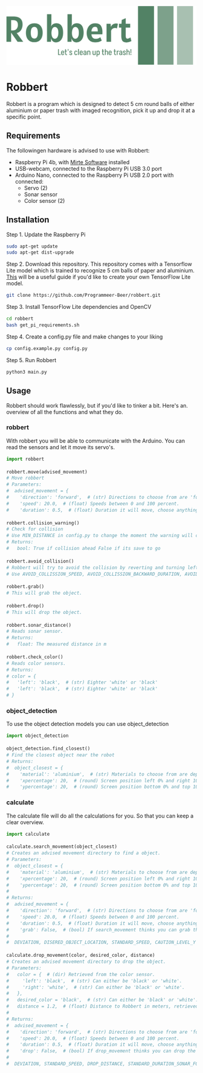 ![Logo](logo-no-background.png)

# Robbert

Robbert is a program which is designed to detect 5 cm round balls of either aluminium or paper trash with imaged recognition, pick it up and drop it at a specific point.

## Requirements

The followingen hardware is advised to use with Robbert:
- Raspberry Pi 4b, with [Mirte Software](https://docs.mirte.org/doc/install_mirte_software.html) installed
- USB-webcam, connected to the Raspberry Pi USB 3.0 port
- Arduino Nano, connected to the Raspberry Pi USB 2.0 port with connected:
  - Servo (2)
  - Sonar sensor
  - Color sensor (2)

## Installation

Step 1. Update the Raspberry Pi

```bash
sudo apt-get update
sudo apt-get dist-upgrade
```

Step 2. Download this repository. This repository comes with a Tensorflow Lite model which is trained to recognize 5 cm balls of paper and aluminium. [This](https://github.com/EdjeElectronics/TensorFlow-Lite-Object-Detection-on-Android-and-Raspberry-Pi) will be a useful guide if you'd like to create your own TensorFlow Lite model.

```bash
git clone https://github.com/Programmeer-Beer/robbert.git
```

Step 3. Install TensorFlow Lite dependencies and OpenCV

```bash
cd robbert
bash get_pi_requirements.sh
```

Step 4. Create a config.py file and make changes to your liking

```bash
cp config.example.py config.py
```

Step 5. Run Robbert

```bash
python3 main.py
```

## Usage

Robbert should work flawlessly, but if you'd like to tinker a bit. Here's an. overview of all the functions and what they do.

### robbert

With robbert you will be able to communicate with the Arduino. You can read the sensors and let it move its servo's.

```python
import robbert

robbert.move(advised_movement)
# Move robbert
# Parameters:
#  advised_movement = {
#    'direction': 'forward',  # (str) Directions to choose from are 'forward', 'backword', 'right' and 'left'.
#    'speed': 20.0,  # (float) Speeds between 0 and 100 percent.
#    'duration': 0.5,  # (float) Duration it will move, choose anything greater than 0.

robbert.collision_warning()
# Check for collision
# Use MIN_DISTANCE in config.py to change the moment the warning will come up.
# Returns: 
#   bool: True if collision ahead False if its save to go

robbert.avoid_collision()
# Robbert will try to avoid the collision by reverting and turning left.
# Use AVOID_COLLISSION_SPEED, AVOID_COLLISSION_BACKWARD_DURATION, AVOID_COLLISSION_TURN_DURATION in config.py to configer.

robbert.grab()
# This will grab the object.

robbert.drop()
# This will drop the object.

robbert.sonar_distance()
# Reads sonar sensor.
# Returns:
#   float: The measured distance in m

robbert.check_color()
# Reads color sensors.
# Returns:
# color = {
#   'left': 'black',  # (str) Eighter 'white' or 'black'
#   'left': 'black',  # (str) Eighter 'white' or 'black'
# }
```

### object_detection

To use the object detection models you can use object_detection

```python
import object_detection

object_detection.find_closest()
# Find the closest object near the robot
# Returns:
#  object_closest = {
#    'material': 'aluminium',  # (str) Materials to choose from are dependend on the model defined in config.py, but in standard configuration the options are 'aluminium' and 'papier'.
#    'xpercentage': 20,  # (round) Screen position left 0% and right 100%.
#    'ypercentage': 20,  # (round) Screen position bottom 0% and top 100%.
```

### calculate

The calculate file will do all the calculations for you. So that you can keep a clear overview.

```python
import calculate

calculate.search_movement(object_closest)
# Creates an advised movement directory to find a object.
# Parameters:
#  object_closest = {
#    'material': 'aluminium',  # (str) Materials to choose from are dependend on the model defined in config.py, but in standard configuration the options are 'aluminium' and 'papier'.
#    'xpercentage': 20,  # (round) Screen position left 0% and right 100%.
#    'ypercentage': 20,  # (round) Screen position bottom 0% and top 100%.
#
# Returns:
#  advised_movement = {
#    'direction': 'forward',  # (str) Directions to choose from are 'forward', 'backword', 'right' and 'left'.
#    'speed': 20.0,  # (float) Speeds between 0 and 100 percent.
#    'duration': 0.5,  # (float) Duration it will move, choose anything greater than 0.
#    'grab': False,  # (bool) If search_movement thinks you can grab the trash it will let you know with this parameter.
#
#  DEVIATION, DISERED_OBJECT_LOCATION, STANDARD_SPEED, CAUTION_LEVEL_Y and CAUTION_LEVEL_X can be changed in config.py to tweek the performance.

calculate.drop_movement(color, desired_color, distance)
# Creates an advised movement directory to drop the object.
# Parameters:
#   color = {  # (dir) Retrieved from the color sensor. 
#     'left': 'black',  # (str) Can either be 'black' or 'white'.
#     'right': 'white',  # (str) Can either be 'black' or 'white'.
#   },
#   desired_color = 'black',  # (str) Can either be 'black' or 'white'.
#   distance = 1.2,  # (float) Distance to Robbert in meters, retrieved from the sonar sensor.
#
# Returns:
#  advised_movement = {
#    'direction': 'forward',  # (str) Directions to choose from are 'forward', 'backword', 'right' and 'left'.
#    'speed': 20.0,  # (float) Speeds between 0 and 100 percent.
#    'duration': 0.5,  # (float) Duration it will move, choose anything greater than 0.
#    'drop': False,  # (bool) If drop_movement thinks you can drop the trash it will let you know with this parameter.
#
#  DEVIATION, STANDARD_SPEED, DROP_DISTANCE, STANDARD_DURATION_SONAR_FORWARD and STANDARD_DURATION_SONAR_TURNING can be changed in config.py to tweek the performance.

```
